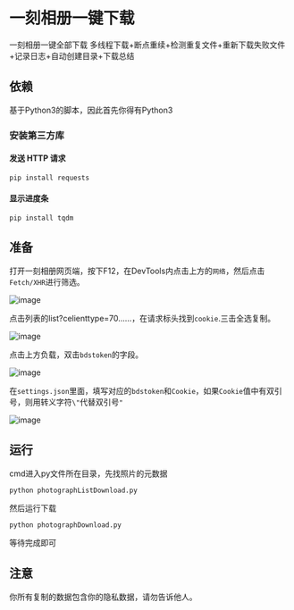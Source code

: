# 一刻相册一键下载
一刻相册一键全部下载
多线程下载+断点重续+检测重复文件+重新下载失败文件+记录日志+自动创建目录+下载总结
## 依赖
基于Python3的脚本，因此首先你得有Python3
### 安装第三方库
#### 发送 HTTP 请求
```
pip install requests
```
#### 显示进度条
```
pip install tqdm
```
## 准备
打开一刻相册网页端，按下F12，在DevTools内点击上方的`网络`，然后点击`Fetch/XHR`进行筛选。

![image](https://github.com/user-attachments/assets/ddbc2d08-ee89-4d47-b1a8-2363a7929e32)


点击列表的list?celienttype=70……，在请求标头找到`cookie`.三击全选复制。

![image](https://github.com/user-attachments/assets/f1f5b3d4-04dc-48a1-af52-e23f741d43bb)


点击上方负载，双击`bdstoken`的字段。

![image](https://github.com/user-attachments/assets/5fcfd587-91e4-4dfe-8380-efc12a55e6ce)

在`settings.json`里面，填写对应的`bdstoken`和`Cookie`，如果`Cookie`值中有双引号，则用转义字符`\"`代替双引号`"`

![image](https://github.com/user-attachments/assets/d5590d6b-d8b3-4803-85d4-4c937aff8f16)

## 运行
cmd进入py文件所在目录，先找照片的元数据
```
python photographListDownload.py
```
然后运行下载
```
python photographDownload.py
```
等待完成即可
## 注意
你所有复制的数据包含你的隐私数据，请勿告诉他人。
